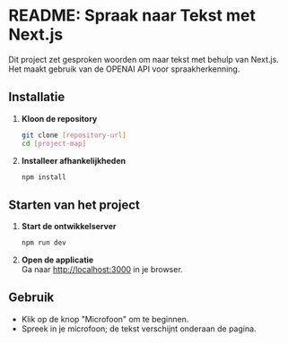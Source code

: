 # README: Spraak naar Tekst met Next.js

Dit project zet gesproken woorden om naar tekst met behulp van Next.js. Het maakt gebruik van de OPENAI API voor spraakherkenning.

## Installatie

1. **Kloon de repository**  
   ```bash
   git clone [repository-url]
   cd [project-map]
   ```

2. **Installeer afhankelijkheden**  
   ```bash
   npm install
   ```

## Starten van het project

1. **Start de ontwikkelserver**  
   ```bash
   npm run dev
   ```

2. **Open de applicatie**  
   Ga naar [http://localhost:3000](http://localhost:3000) in je browser.

## Gebruik

- Klik op de knop "Microfoon" om te beginnen.
- Spreek in je microfoon; de tekst verschijnt onderaan de pagina.

